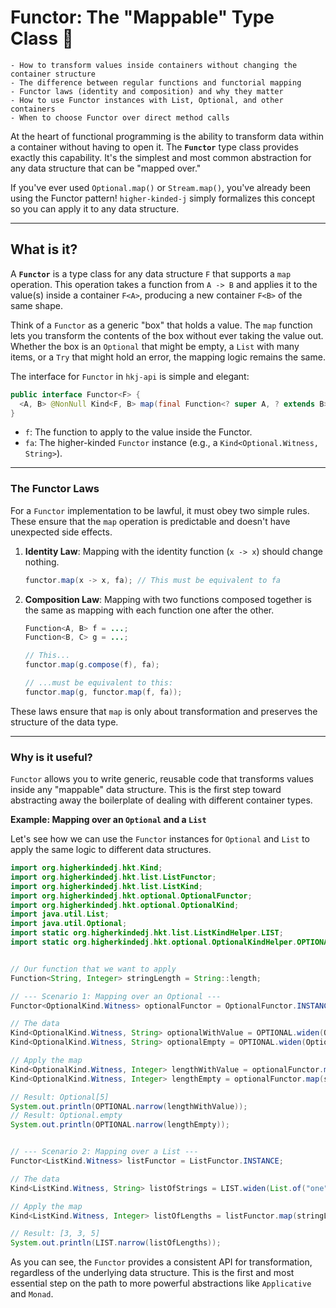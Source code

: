 # Functor: The "Mappable" Type Class 🎁

~~~admonish info title="What You'll Learn"
- How to transform values inside containers without changing the container structure
- The difference between regular functions and functorial mapping
- Functor laws (identity and composition) and why they matter
- How to use Functor instances with List, Optional, and other containers
- When to choose Functor over direct method calls
~~~

At the heart of functional programming is the ability to transform data within a container without having to open it. The **`Functor`** type class provides exactly this capability. It's the simplest and most common abstraction for any data structure that can be "mapped over."

If you've ever used `Optional.map()` or `Stream.map()`, you've already been using the Functor pattern! `higher-kinded-j` simply formalizes this concept so you can apply it to any data structure.

---

## What is it?

A **`Functor`** is a type class for any data structure `F` that supports a `map` operation. This operation takes a function from `A -> B` and applies it to the value(s) inside a container `F<A>`, producing a new container `F<B>` of the same shape.

Think of a `Functor` as a generic "box" that holds a value. The `map` function lets you transform the contents of the box without ever taking the value out. Whether the box is an `Optional` that might be empty, a `List` with many items, or a `Try` that might hold an error, the mapping logic remains the same.

The interface for `Functor` in `hkj-api` is simple and elegant:


``` java 
public interface Functor<F> {
  <A, B> @NonNull Kind<F, B> map(final Function<? super A, ? extends B> f, final Kind<F, A> fa);
}
```

* `f`: The function to apply to the value inside the Functor.
* `fa`: The higher-kinded `Functor` instance (e.g., a `Kind<Optional.Witness, String>`).

---

### The Functor Laws

For a `Functor` implementation to be lawful, it must obey two simple rules. These ensure that the `map` operation is predictable and doesn't have unexpected side effects.

1. **Identity Law**: Mapping with the identity function (`x -> x`) should change nothing.

   ``` java
   functor.map(x -> x, fa); // This must be equivalent to fa
   ```
2. **Composition Law**: Mapping with two functions composed together is the same as mapping with each function one after the other.

   ``` java
   Function<A, B> f = ...;
   Function<B, C> g = ...;

   // This...
   functor.map(g.compose(f), fa);

   // ...must be equivalent to this:
   functor.map(g, functor.map(f, fa));
   ```

These laws ensure that `map` is only about transformation and preserves the structure of the data type.

---

### Why is it useful?

`Functor` allows you to write generic, reusable code that transforms values inside any "mappable" data structure. This is the first step toward abstracting away the boilerplate of dealing with different container types.

**Example: Mapping over an `Optional` and a `List`**

Let's see how we can use the `Functor` instances for `Optional` and `List` to apply the same logic to different data structures.



``` java
import org.higherkindedj.hkt.Kind;
import org.higherkindedj.hkt.list.ListFunctor;
import org.higherkindedj.hkt.list.ListKind;
import org.higherkindedj.hkt.optional.OptionalFunctor;
import org.higherkindedj.hkt.optional.OptionalKind;
import java.util.List;
import java.util.Optional;
import static org.higherkindedj.hkt.list.ListKindHelper.LIST;
import static org.higherkindedj.hkt.optional.OptionalKindHelper.OPTIONAL;


// Our function that we want to apply
Function<String, Integer> stringLength = String::length;

// --- Scenario 1: Mapping over an Optional ---
Functor<OptionalKind.Witness> optionalFunctor = OptionalFunctor.INSTANCE;

// The data
Kind<OptionalKind.Witness, String> optionalWithValue = OPTIONAL.widen(Optional.of("Hello"));
Kind<OptionalKind.Witness, String> optionalEmpty = OPTIONAL.widen(Optional.empty());

// Apply the map
Kind<OptionalKind.Witness, Integer> lengthWithValue = optionalFunctor.map(stringLength, optionalWithValue);
Kind<OptionalKind.Witness, Integer> lengthEmpty = optionalFunctor.map(stringLength, optionalEmpty);

// Result: Optional[5]
System.out.println(OPTIONAL.narrow(lengthWithValue));
// Result: Optional.empty
System.out.println(OPTIONAL.narrow(lengthEmpty));


// --- Scenario 2: Mapping over a List ---
Functor<ListKind.Witness> listFunctor = ListFunctor.INSTANCE;

// The data
Kind<ListKind.Witness, String> listOfStrings = LIST.widen(List.of("one", "two", "three"));

// Apply the map
Kind<ListKind.Witness, Integer> listOfLengths = listFunctor.map(stringLength, listOfStrings);

// Result: [3, 3, 5]
System.out.println(LIST.narrow(listOfLengths));
```

As you can see, the `Functor` provides a consistent API for transformation, regardless of the underlying data structure. This is the first and most essential step on the path to more powerful abstractions like `Applicative` and `Monad`.
